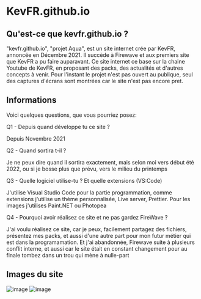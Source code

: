 # KevFR.github.io
<h2> Qu'est-ce que kevfr.github.io ? </h2>

"kevfr.github.io", "projet Aqua", est un site internet crée par KevFR, annoncée en Décembre 2021. Il succède à Firewave et aux premiers site que KevFR a pu faire auparavant. Ce site internet ce base sur la chaine Youtube de KevFR, en proposant des packs, des actualités et d'autres concepts à venir. Pour l'instant le projet n'est pas ouvert au publique, seul des captures d'écrans sont montrées car le site n'est pas encore pret.

<h2> Informations </h2>

Voici quelques questions, que vous pourriez posez:

Q1 - Depuis quand développe tu ce site ?

Depuis Novembre 2021 

Q2 - Quand sortira t-il ?

Je ne peux dire quand il sortira exactement, mais selon moi vers début été 2022, ou si je bosse plus que prévu, vers le milieu du printemps

Q3 - Quelle logiciel utilise-tu ? Et quelle extensions (VS:Code)

J'utilise Visual Studio Code pour la partie programmation, comme extensions j'utilise un thème personnalisée, Live server, Prettier. Pour les images j'utilises Paint.NET ou Photopea

Q4 - Pourquoi avoir réalisez ce site et ne pas gardez FireWave ?

J'ai voulu réalisez ce site, car je peux, facilement partagez des fichiers, présentez mes packs, et aussi d'une autre part pour mon futur métier qui est dans la programamation. Et j'ai abandonnée, Firewave suite à plusieurs conflit interne, et aussi car le site était en constant changement pour au finale tombez dans un trou qui mène à nulle-part

<h2> Images du site </h2>

![image](https://user-images.githubusercontent.com/70813133/144726485-a0dd0220-7f9c-488d-935c-c5d0536d4df0.png)
![image](https://user-images.githubusercontent.com/70813133/144726488-ef19f328-db09-4fe7-97ba-afa4436afac6.png)
